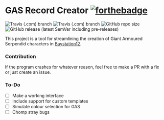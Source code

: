 # GAS Record Creator [![forthebadge](https://forthebadge.com/images/badges/works-on-my-machine.svg)](https://forthebadge.com)

![Travis (.com) branch](https://img.shields.io/travis/com/hermaplusplus/bs12-gas-records/master?label=BUILD%2FMASTER&style=for-the-badge) ![Travis (.com) branch](https://img.shields.io/travis/com/hermaplusplus/bs12-gas-records/dev?label=BUILD%2FDEV&style=for-the-badge)
![GitHub repo size](https://img.shields.io/github/repo-size/hermaplusplus/bs12-gas-records?style=for-the-badge) ![GitHub release (latest SemVer including pre-releases)](https://img.shields.io/github/v/release/hermaplusplus/bs12-gas-records?include_prereleases&label=RELEASE&sort=semver&style=for-the-badge)

This project is a tool for streamlining the creation of Giant Armoured Serpendid characters in [Baystation12](https://github.com/Baystation12/Baystation12).

### Contribution

If the program crashes for whatever reason, feel free to make a PR with a fix or just create an issue.

### To-Do
* [ ] Make a working interface
* [ ] Include support for custom templates
* [ ] Simulate colour selection for GAS
* [ ] Chomp stray bugs